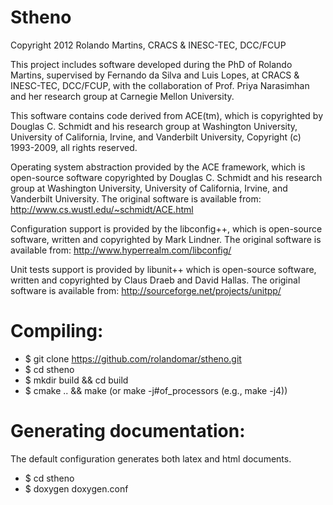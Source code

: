 Stheno 
======
Copyright 2012 Rolando Martins, CRACS & INESC-TEC, DCC/FCUP

This project includes software developed during the PhD of Rolando
Martins, supervised by Fernando da Silva and Luis Lopes, at CRACS &
INESC-TEC, DCC/FCUP, with the collaboration of Prof. Priya Narasimhan
and her research group at Carnegie Mellon University.

This software contains code derived from ACE(tm), which is copyrighted
by Douglas C. Schmidt and his research group at Washington University,
University of California, Irvine, and Vanderbilt University, Copyright
(c) 1993-2009, all rights reserved.

Operating system abstraction provided by the ACE framework, which is
open-source software copyrighted by Douglas C. Schmidt and his
research group at Washington University, University of California,
Irvine, and Vanderbilt University. The original software is available
from:
http://www.cs.wustl.edu/~schmidt/ACE.html

Configuration support is provided by the libconfig++, which is
open-source software, written and copyrighted by Mark Lindner. The
original software is available from:
http://www.hyperrealm.com/libconfig/

Unit tests support is provided by libunit++ which is open-source
software, written and copyrighted by Claus Draeb and David Hallas. The
original software is available from:
http://sourceforge.net/projects/unitpp/

Compiling:
==========

* $ git clone https://github.com/rolandomar/stheno.git
* $ cd stheno
* $ mkdir build && cd build
* $ cmake .. && make (or make -j#of_processors (e.g., make -j4))

Generating documentation:
=========================

The default configuration generates both latex and html documents.
* $ cd stheno
* $ doxygen doxygen.conf


